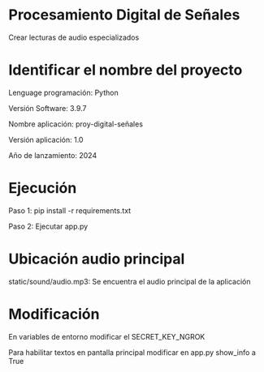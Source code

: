 # Procesamiento Digital de Señales
Crear lecturas de audio especializados

# Identificar el nombre del proyecto
Lenguage programación: Python

Versión Software: 3.9.7

Nombre aplicación: proy-digital-señales

Versión aplicación: 1.0

Año de lanzamiento: 2024

# Ejecución
Paso 1: pip install -r requirements.txt

Paso 2: Ejecutar app.py

# Ubicación audio principal
static/sound/audio.mp3: Se encuentra el audio principal de la aplicación

# Modificación
En variables de entorno modificar el SECRET_KEY_NGROK

Para habilitar textos en pantalla principal modificar en app.py show_info a True